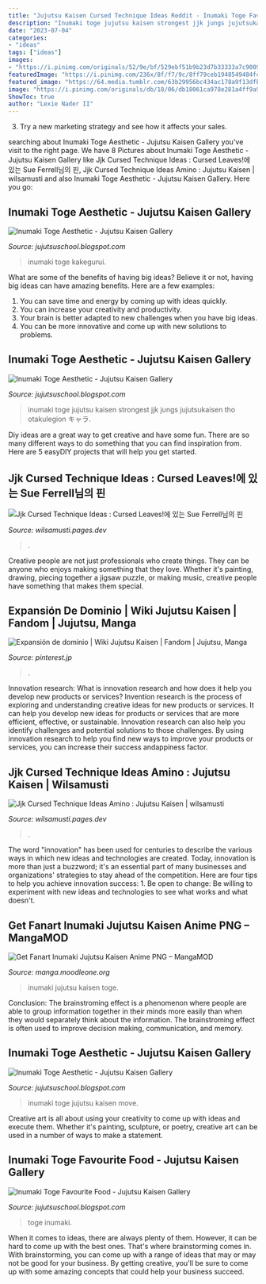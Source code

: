 ```yaml
---
title: "Jujutsu Kaisen Cursed Technique Ideas Reddit - Inumaki Toge Favourite Food"
description: "Inumaki toge jujutsu kaisen strongest jjk jungs jujutsukaisen tho otakulegion キャラ"
date: "2023-07-04"
categories:
- "ideas"
tags: ["ideas"]
images:
- "https://i.pinimg.com/originals/52/9e/bf/529ebf51b9b23d7b33333a7c9009f288.png"
featuredImage: "https://i.pinimg.com/236x/8f/f7/9c/8ff79ceb1948549484fc0d14777980e4.jpg"
featured_image: "https://64.media.tumblr.com/63b29956bc434ac178a9f13dfb77115e/d90a27aa51b174ae-64/s400x600/19bcb4e720f1d1e0a6de47b45878af878eac2a90.png"
image: "https://i.pinimg.com/originals/db/18/06/db18061ca978e281a4ff9a9a906a1e6f.jpg"
ShowToc: true
author: "Lexie Nader II"
---
```



3. Try a new marketing strategy and see how it affects your sales.

	

		
searching about Inumaki Toge Aesthetic - Jujutsu Kaisen Gallery you've visit to the right page. We have 8 Pictures about Inumaki Toge Aesthetic - Jujutsu Kaisen Gallery like Jjk Cursed Technique Ideas : Cursed Leaves!에 있는 Sue Ferrell님의 핀, Jjk Cursed Technique Ideas Amino : Jujutsu Kaisen | wilsamusti and also Inumaki Toge Aesthetic - Jujutsu Kaisen Gallery. Here you go:
		
    
## Inumaki Toge Aesthetic - Jujutsu Kaisen Gallery

<img loading=lazy src="https://64.media.tumblr.com/b47e42e1782a94c6148d701068b3ebdf/c9ccf16f37214cf2-62/s640x960/06873052bdd01b8c787f5923861c5af86ab9298f.jpg" onerror="this.onerror=null;this.src='https://tse2.mm.bing.net/th?id=OIP.Pf7YINLCcDHKGyKnT0VfDAHaHa&amp;pid=15.1';" alt="Inumaki Toge Aesthetic - Jujutsu Kaisen Gallery">

_Source: jujutsuschool.blogspot.com_

>inumaki toge kakegurui. 

	

What are some of the benefits of having big ideas?
Believe it or not, having big ideas can have amazing benefits. Here are a few examples: 
1. You can save time and energy by coming up with ideas quickly.
2. You can increase your creativity and productivity. 
3. Your brain is better adapted to new challenges when you have big ideas.
4. You can be more innovative and come up with new solutions to problems.

    
## Inumaki Toge Aesthetic - Jujutsu Kaisen Gallery

<img loading=lazy src="https://i.pinimg.com/236x/8f/f7/9c/8ff79ceb1948549484fc0d14777980e4.jpg" onerror="this.onerror=null;this.src='https://tse2.mm.bing.net/th?id=OIP.5b5BRM-Zdz6UZnqmTNG5agAAAA&amp;pid=15.1';" alt="Inumaki Toge Aesthetic - Jujutsu Kaisen Gallery">

_Source: jujutsuschool.blogspot.com_

>inumaki toge jujutsu kaisen strongest jjk jungs jujutsukaisen tho otakulegion キャラ. 

	

Diy ideas are a great way to get creative and have some fun. There are so many different ways to do something that you can find inspiration from. Here are 5 easyDIY projects that will help you get started.

    
## Jjk Cursed Technique Ideas : Cursed Leaves!에 있는 Sue Ferrell님의 핀

<img loading=lazy src="https://kylescouter.com/wp-content/uploads/2021/05/IMG_9221-1066x1536.jpg" onerror="this.onerror=null;this.src='https://tse4.mm.bing.net/th?id=OIP.gI7fFJoHZjEsZIHX569rhwHaKq&amp;pid=15.1';" alt="Jjk Cursed Technique Ideas : Cursed Leaves!에 있는 Sue Ferrell님의 핀">

_Source: wilsamusti.pages.dev_

>. 

	

Creative people are not just professionals who create things. They can be anyone who enjoys making something that they love. Whether it's painting, drawing, piecing together a jigsaw puzzle, or making music, creative people have something that makes them special.

    
## Expansión De Dominio | Wiki Jujutsu Kaisen | Fandom | Jujutsu, Manga

<img loading=lazy src="https://i.pinimg.com/originals/52/9e/bf/529ebf51b9b23d7b33333a7c9009f288.png" onerror="this.onerror=null;this.src='https://tse3.mm.bing.net/th?id=OIP.T5Ouu4Lgc7v7aKuPQ-MjbwHaDP&amp;pid=15.1';" alt="Expansión de dominio | Wiki Jujutsu Kaisen | Fandom | Jujutsu, Manga">

_Source: pinterest.jp_

>. 

	

Innovation research: What is innovation research and how does it help you develop new products or services?
Invention research is the process of exploring and understanding creative ideas for new products or services. It can help you develop new ideas for products or services that are more efficient, effective, or sustainable. Innovation research can also help you identify challenges and potential solutions to those challenges. By using innovation research to help you find new ways to improve your products or services, you can increase their success andappiness factor.

    
## Jjk Cursed Technique Ideas Amino : Jujutsu Kaisen | Wilsamusti

<img loading=lazy src="https://64.media.tumblr.com/63b29956bc434ac178a9f13dfb77115e/d90a27aa51b174ae-64/s400x600/19bcb4e720f1d1e0a6de47b45878af878eac2a90.png" onerror="this.onerror=null;this.src='https://tse4.mm.bing.net/th?id=OIP.xAmwR0NfYwxWalDPXRNS0QGQGQ&amp;pid=15.1';" alt="Jjk Cursed Technique Ideas Amino : Jujutsu Kaisen | wilsamusti">

_Source: wilsamusti.pages.dev_

>. 

	

The word "innovation" has been used for centuries to describe the various ways in which new ideas and technologies are created. Today, innovation is more than just a buzzword; it's an essential part of many businesses and organizations' strategies to stay ahead of the competition. Here are four tips to help you achieve innovation success: 1. Be open to change: Be willing to experiment with new ideas and technologies to see what works and what doesn't.

    
## Get Fanart Inumaki Jujutsu Kaisen Anime PNG – MangaMOD

<img loading=lazy src="https://www.nautiljon.com/images/perso/00/96/inumaki_toge_19969.jpg" onerror="this.onerror=null;this.src='https://tse3.mm.bing.net/th?id=OIP.IG-L_UAZk0_Wz3r5z-39VQHaHa&amp;pid=15.1';" alt="Get Fanart Inumaki Jujutsu Kaisen Anime PNG – MangaMOD">

_Source: manga.moodleone.org_

>inumaki jujutsu kaisen toge. 

	

Conclusion:
The brainstroming effect is a phenomenon where people are able to group information together in their minds more easily than when they would separately think about the information. The brainstroming effect is often used to improve decision making, communication, and memory.

    
## Inumaki Toge Aesthetic - Jujutsu Kaisen Gallery

<img loading=lazy src="https://i.pinimg.com/236x/3e/6f/f7/3e6ff7e1780aedd4ccb7d4d56cefe7ce.jpg" onerror="this.onerror=null;this.src='https://tse1.mm.bing.net/th?id=OIP.Qiq-IIUy6ebT9VSmdGzk8QAAAA&amp;pid=15.1';" alt="Inumaki Toge Aesthetic - Jujutsu Kaisen Gallery">

_Source: jujutsuschool.blogspot.com_

>inumaki toge jujutsu kaisen move. 

	

Creative art is all about using your creativity to come up with ideas and execute them. Whether it's painting, sculpture, or poetry, creative art can be used in a number of ways to make a statement.

    
## Inumaki Toge Favourite Food - Jujutsu Kaisen Gallery

<img loading=lazy src="https://i.pinimg.com/originals/db/18/06/db18061ca978e281a4ff9a9a906a1e6f.jpg" onerror="this.onerror=null;this.src='https://tse2.mm.bing.net/th?id=OIP.x0pdh6ubHrqnyPYdCmwpBwHaE8&amp;pid=15.1';" alt="Inumaki Toge Favourite Food - Jujutsu Kaisen Gallery">

_Source: jujutsuschool.blogspot.com_

>toge inumaki. 

	

When it comes to ideas, there are always plenty of them. However, it can be hard to come up with the best ones. That's where brainstorming comes in. With brainstorming, you can come up with a range of ideas that may or may not be good for your business. By getting creative, you'll be sure to come up with some amazing concepts that could help your business succeed.

